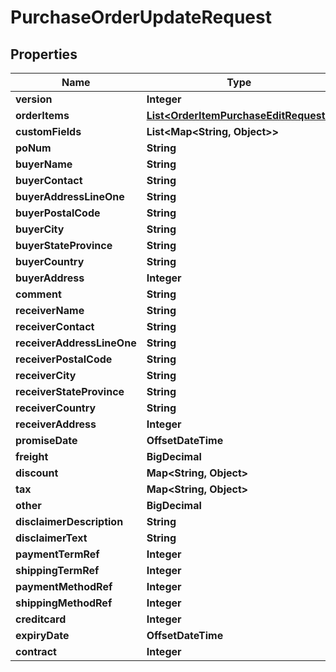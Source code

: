 

# PurchaseOrderUpdateRequest


## Properties

| Name | Type | Description | Notes |
|------------ | ------------- | ------------- | -------------|
|**version** | **Integer** |  |  |
|**orderItems** | [**List&lt;OrderItemPurchaseEditRequest&gt;**](OrderItemPurchaseEditRequest.md) |  |  |
|**customFields** | **List&lt;Map&lt;String, Object&gt;&gt;** |  |  [optional] |
|**poNum** | **String** |  |  [optional] |
|**buyerName** | **String** |  |  |
|**buyerContact** | **String** |  |  |
|**buyerAddressLineOne** | **String** |  |  |
|**buyerPostalCode** | **String** |  |  |
|**buyerCity** | **String** |  |  |
|**buyerStateProvince** | **String** |  |  [optional] |
|**buyerCountry** | **String** |  |  |
|**buyerAddress** | **Integer** |  |  |
|**comment** | **String** |  |  [optional] |
|**receiverName** | **String** |  |  |
|**receiverContact** | **String** |  |  |
|**receiverAddressLineOne** | **String** |  |  |
|**receiverPostalCode** | **String** |  |  |
|**receiverCity** | **String** |  |  |
|**receiverStateProvince** | **String** |  |  [optional] |
|**receiverCountry** | **String** |  |  |
|**receiverAddress** | **Integer** |  |  |
|**promiseDate** | **OffsetDateTime** |  |  |
|**freight** | **BigDecimal** |  |  [optional] |
|**discount** | **Map&lt;String, Object&gt;** |  |  |
|**tax** | **Map&lt;String, Object&gt;** |  |  |
|**other** | **BigDecimal** |  |  [optional] |
|**disclaimerDescription** | **String** |  |  [optional] |
|**disclaimerText** | **String** |  |  [optional] |
|**paymentTermRef** | **Integer** |  |  [optional] |
|**shippingTermRef** | **Integer** |  |  [optional] |
|**paymentMethodRef** | **Integer** |  |  [optional] |
|**shippingMethodRef** | **Integer** |  |  [optional] |
|**creditcard** | **Integer** |  |  [optional] |
|**expiryDate** | **OffsetDateTime** |  |  [optional] |
|**contract** | **Integer** |  |  [optional] |



